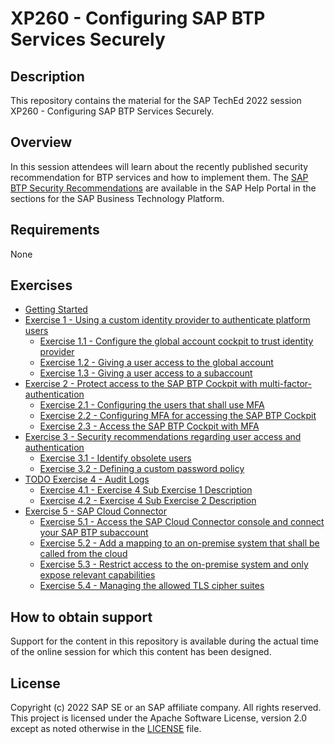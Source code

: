 # XP260 - Configuring SAP BTP Services Securely

## Description

This repository contains the material for the SAP TechEd 2022 session XP260 - Configuring SAP BTP Services Securely.  

## Overview

In this session attendees will learn about the recently published security recommendation for BTP services and how to implement them. The [SAP BTP Security Recommendations](https://help.sap.com/docs/BTP/c8a9bb59fe624f0981efa0eff2497d7d/531f33def8074ccdb6f1f784a34dafcb.html) are available in the SAP Help Portal in the sections for the SAP Business Technology Platform.

## Requirements

None

## Exercises


- [Getting Started](exercises/ex0/)
- [Exercise 1 - Using a custom identity provider to authenticate platform users](exercises/ex1/)
    - [Exercise 1.1 - Configure the global account cockpit to trust identity provider](exercises/ex1/#exercise-11---configure-the-global-account-cockpit-to-trust-identity-provider)
    - [Exercise 1.2 - Giving a user access to the global account](exercises/ex1/#exercise-12---giving-a-user-access-to-the-global-account)
    - [Exercise 1.3 - Giving a user access to a subaccount](exercises/ex1#exercise-13---giving-a-user-access-to-a-subaccount)
- [Exercise 2 - Protect access to the SAP BTP Cockpit with multi-factor-authentication](exercises/ex2/)
    - [Exercise 2.1 - Configuring the users that shall use MFA](exercises/ex2/README.md#exercise-21-configuring-the-users-that-shall-use-mfa)
    - [Exercise 2.2 - Configuring MFA for accessing the SAP BTP Cockpit](exercises/ex2/README.md#exercise-22-configuring-mfa-for-accessing-the-sap-btp-cockpit)
    - [Exercise 2.3 - Access the SAP BTP Cockpit with MFA](exercises/ex2/README.md#exercise-23-access-the-sap-btp-cockpit-with-mfa)
- [Exercise 3 - Security recommendations regarding user access and authentication](exercises/ex3/)
    - [Exercise 3.1 - Identify obsolete users](exercises/ex3/README.md#exercise-31-identify-obsolete-users)
    - [Exercise 3.2 - Defining a custom password policy](exercises/ex3/README.md#exercise-32-defining-a-custom-password-policy)
- [TODO Exercise 4 - Audit Logs](exercises/ex4/)
    - [Exercise 4.1 - Exercise 4 Sub Exercise 1 Description](exercises/ex4#exercise-41-sub-exercise-1-description)
    - [Exercise 4.2 - Exercise 4 Sub Exercise 2 Description](exercises/ex4#exercise-42-sub-exercise-2-description)
- [Exercise 5 - SAP Cloud Connector](exercises/ex5/)
    - [Exercise 5.1 - Access the SAP Cloud Connector console and connect your SAP BTP subaccount](exercises/ex5/README.md#exercise-51-access-the-sap-cloud-connector-console-and-connect-your-sap-btp-subaccount)
    - [Exercise 5.2 - Add a mapping to an on-premise system that shall be called from the cloud](exercises/ex5/README.md#exercise-52-add-a-mapping-to-an-on-premise-system-that-shall-be-called-from-the-cloud)
    - [Exercise 5.3 - Restrict access to the on-premise system and only expose relevant capabilities](exercises/ex5/README.md#exercise-53-restrict-access-to-the-on-premise-system-and-only-expose-relevant-capabilities)
    - [Exercise 5.4 - Managing the allowed TLS cipher suites](exercises/ex5/README.md#exercise-54-managing-the-allowed-tls-cipher-suites)

## How to obtain support

Support for the content in this repository is available during the actual time of the online session for which this content has been designed.

## License
Copyright (c) 2022 SAP SE or an SAP affiliate company. All rights reserved. This project is licensed under the Apache Software License, version 2.0 except as noted otherwise in the [LICENSE](LICENSES/Apache-2.0.txt) file.
